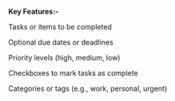 **Key Features:-**

Tasks or items to be completed

Optional due dates or deadlines

Priority levels (high, medium, low)

Checkboxes to mark tasks as complete

Categories or tags (e.g., work, personal, urgent)
